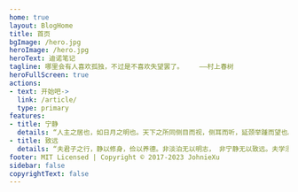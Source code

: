 ```yaml
---
home: true
layout: BlogHome
title: 首页
bgImage: /hero.jpg
heroImage: /hero.jpg
heroText: 迪诺笔记
tagline: 哪里会有人喜欢孤独，不过是不喜欢失望罢了。    ——村上春树
heroFullScreen: true
actions:
- text: 开始吧->
  link: /article/
  type: primary
features:
- title: 宁静
  details: “人主之居也，如日月之明也。天下之所同侧目而视，侧耳而听，延颈举踵而望也。是故非澹泊无以明志，非宁静无以致远，非宽大无以兼覆，非慈厚无以怀众，非平正无以制断。”
- title: 致远
  details: “夫君子之行，静以修身，俭以养德。非淡泊无以明志， 非宁静无以致远。夫学须静也，才须学也，非学无以广才，非 志无以成学，淫漫则不能励精，险躁则不能冶性，年与时驰， 意与日去，遂成枯落，多不接世，悲守穷庐，将复何及！”
footer: MIT Licensed | Copyright © 2017-2023 JohnieXu
sidebar: false
copyrightText: false
---
```

